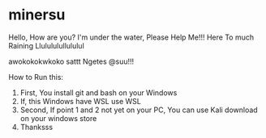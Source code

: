 # minersu


Hello, How are you? I'm under the water, Please Help Me!!! Here To much Raining Llulululullululul


awokokokwkoko sattt
Ngetes @suu!!!

How to Run this:
1. First, You install git and bash on your Windows
2. If, this Windows have WSL use WSL 
3. Second, If point 1 and 2 not yet on your PC, You can use Kali download on your windows store
4. Thanksss 
